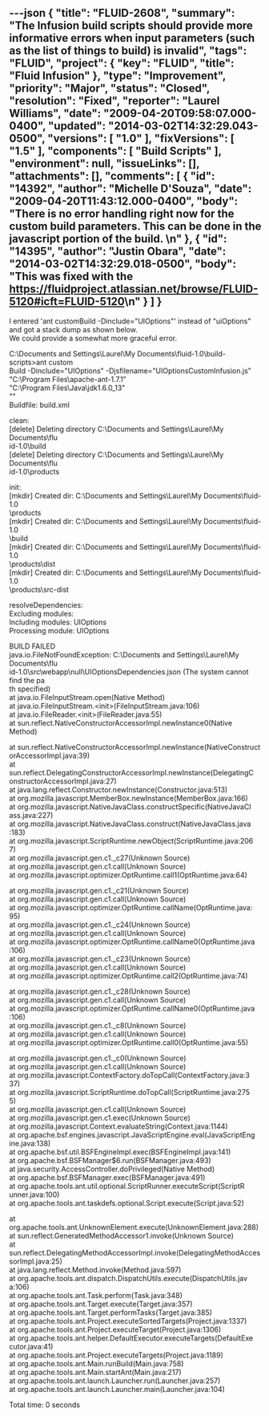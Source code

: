 ---json
{
  "title": "FLUID-2608",
  "summary": "The Infusion build scripts should provide more informative errors when input parameters (such as the list of things to build) is invalid",
  "tags": "FLUID",
  "project": {
    "key": "FLUID",
    "title": "Fluid Infusion"
  },
  "type": "Improvement",
  "priority": "Major",
  "status": "Closed",
  "resolution": "Fixed",
  "reporter": "Laurel Williams",
  "date": "2009-04-20T09:58:07.000-0400",
  "updated": "2014-03-02T14:32:29.043-0500",
  "versions": [
    "1.0"
  ],
  "fixVersions": [
    "1.5"
  ],
  "components": [
    "Build Scripts"
  ],
  "environment": null,
  "issueLinks": [],
  "attachments": [],
  "comments": [
    {
      "id": "14392",
      "author": "Michelle D'Souza",
      "date": "2009-04-20T11:43:12.000-0400",
      "body": "There is no error handling right now for the custom build parameters. This can be done in the javascript portion of the build.&#x20;\n"
    },
    {
      "id": "14395",
      "author": "Justin Obara",
      "date": "2014-03-02T14:32:29.018-0500",
      "body": "This was fixed with the <https://fluidproject.atlassian.net/browse/FLUID-5120#icft=FLUID-5120>\n"
    }
  ]
}
---
I entered 'ant customBuild -Dinclude="UIOptions"' instead of "uiOptions" and got a stack dump as shown below.\
We could provide a somewhat more graceful error.

C:\Documents and Settings\Laurel\My Documents\fluid-1.0\build-scripts>ant custom\
Build -Dinclude="UIOptions" -Djsfilename="UIOptionsCustomInfusion.js"\
"C:\Program Files\apache-ant-1.7.1"\
"C:\Program Files\Java\jdk1.6.0\_13"\
""\
Buildfile: build.xml

clean:\
\[delete] Deleting directory C:\Documents and Settings\Laurel\My Documents\flu\
id-1.0\build\
\[delete] Deleting directory C:\Documents and Settings\Laurel\My Documents\flu\
id-1.0\products

init:\
\[mkdir] Created dir: C:\Documents and Settings\Laurel\My Documents\fluid-1.0\
\products\
\[mkdir] Created dir: C:\Documents and Settings\Laurel\My Documents\fluid-1.0\
\build\
\[mkdir] Created dir: C:\Documents and Settings\Laurel\My Documents\fluid-1.0\
\products\dist\
\[mkdir] Created dir: C:\Documents and Settings\Laurel\My Documents\fluid-1.0\
\products\src-dist

resolveDependencies:\
Excluding modules:\
Including modules: UIOptions\
Processing module: UIOptions

BUILD FAILED\
java.io.FileNotFoundException: C:\Documents and Settings\Laurel\My Documents\flu\
id-1.0\src\webapp\null\UIOptionsDependencies.json (The system cannot find the pa\
th specified)\
at java.io.FileInputStream.open(Native Method)\
at java.io.FileInputStream.\<init>(FileInputStream.java:106)\
at java.io.FileReader.\<init>(FileReader.java:55)\
at sun.reflect.NativeConstructorAccessorImpl.newInstance0(Native Method)

at sun.reflect.NativeConstructorAccessorImpl.newInstance(NativeConstruct\
orAccessorImpl.java:39)\
at sun.reflect.DelegatingConstructorAccessorImpl.newInstance(DelegatingC\
onstructorAccessorImpl.java:27)\
at java.lang.reflect.Constructor.newInstance(Constructor.java:513)\
at org.mozilla.javascript.MemberBox.newInstance(MemberBox.java:166)\
at org.mozilla.javascript.NativeJavaClass.constructSpecific(NativeJavaCl\
ass.java:227)\
at org.mozilla.javascript.NativeJavaClass.construct(NativeJavaClass.java\
:183)\
at org.mozilla.javascript.ScriptRuntime.newObject(ScriptRuntime.java:206\
7\)\
at org.mozilla.javascript.gen.c1.\_c27(Unknown Source)\
at org.mozilla.javascript.gen.c1.call(Unknown Source)\
at org.mozilla.javascript.optimizer.OptRuntime.call1(OptRuntime.java:64)

at org.mozilla.javascript.gen.c1.\_c21(Unknown Source)\
at org.mozilla.javascript.gen.c1.call(Unknown Source)\
at org.mozilla.javascript.optimizer.OptRuntime.callName(OptRuntime.java:\
95\)\
at org.mozilla.javascript.gen.c1.\_c24(Unknown Source)\
at org.mozilla.javascript.gen.c1.call(Unknown Source)\
at org.mozilla.javascript.optimizer.OptRuntime.callName0(OptRuntime.java\
:106)\
at org.mozilla.javascript.gen.c1.\_c23(Unknown Source)\
at org.mozilla.javascript.gen.c1.call(Unknown Source)\
at org.mozilla.javascript.optimizer.OptRuntime.call2(OptRuntime.java:74)

at org.mozilla.javascript.gen.c1.\_c28(Unknown Source)\
at org.mozilla.javascript.gen.c1.call(Unknown Source)\
at org.mozilla.javascript.optimizer.OptRuntime.callName0(OptRuntime.java\
:106)\
at org.mozilla.javascript.gen.c1.\_c8(Unknown Source)\
at org.mozilla.javascript.gen.c1.call(Unknown Source)\
at org.mozilla.javascript.optimizer.OptRuntime.call0(OptRuntime.java:55)

at org.mozilla.javascript.gen.c1.\_c0(Unknown Source)\
at org.mozilla.javascript.gen.c1.call(Unknown Source)\
at org.mozilla.javascript.ContextFactory.doTopCall(ContextFactory.java:3\
37\)\
at org.mozilla.javascript.ScriptRuntime.doTopCall(ScriptRuntime.java:275\
5\)\
at org.mozilla.javascript.gen.c1.call(Unknown Source)\
at org.mozilla.javascript.gen.c1.exec(Unknown Source)\
at org.mozilla.javascript.Context.evaluateString(Context.java:1144)\
at org.apache.bsf.engines.javascript.JavaScriptEngine.eval(JavaScriptEng\
ine.java:138)\
at org.apache.bsf.util.BSFEngineImpl.exec(BSFEngineImpl.java:141)\
at org.apache.bsf.BSFManager$6.run(BSFManager.java:493)\
at java.security.AccessController.doPrivileged(Native Method)\
at org.apache.bsf.BSFManager.exec(BSFManager.java:491)\
at org.apache.tools.ant.util.optional.ScriptRunner.executeScript(ScriptR\
unner.java:100)\
at org.apache.tools.ant.taskdefs.optional.Script.execute(Script.java:52)

at org.apache.tools.ant.UnknownElement.execute(UnknownElement.java:288)\
at sun.reflect.GeneratedMethodAccessor1.invoke(Unknown Source)\
at sun.reflect.DelegatingMethodAccessorImpl.invoke(DelegatingMethodAcces\
sorImpl.java:25)\
at java.lang.reflect.Method.invoke(Method.java:597)\
at org.apache.tools.ant.dispatch.DispatchUtils.execute(DispatchUtils.jav\
a:106)\
at org.apache.tools.ant.Task.perform(Task.java:348)\
at org.apache.tools.ant.Target.execute(Target.java:357)\
at org.apache.tools.ant.Target.performTasks(Target.java:385)\
at org.apache.tools.ant.Project.executeSortedTargets(Project.java:1337)\
at org.apache.tools.ant.Project.executeTarget(Project.java:1306)\
at org.apache.tools.ant.helper.DefaultExecutor.executeTargets(DefaultExe\
cutor.java:41)\
at org.apache.tools.ant.Project.executeTargets(Project.java:1189)\
at org.apache.tools.ant.Main.runBuild(Main.java:758)\
at org.apache.tools.ant.Main.startAnt(Main.java:217)\
at org.apache.tools.ant.launch.Launcher.run(Launcher.java:257)\
at org.apache.tools.ant.launch.Launcher.main(Launcher.java:104)

Total time: 0 seconds

        